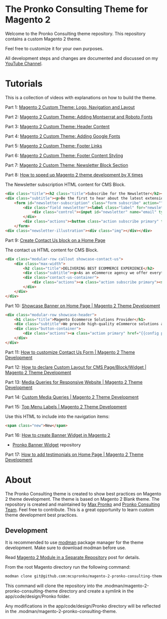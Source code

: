 # The Pronko Consulting Theme for Magento 2
Welcome to the Pronko Consulting theme repository. This repository contains a custom Magento 2 theme. 

Feel free to customize it for your own purposes.

All development steps and changes are documented and discussed on my [YouTube Channel](https://www.youtube.com/maxpronko).

# Tutorials
This is a collection of videos with explanations on how to build the theme.

Part 1: [Magento 2 Custom Theme: Logo, Navigation and Layout](https://www.youtube.com/watch?v=zdjSvVUYMJo)

Part 2: [Magento 2 Custom Theme: Adding Montserrat and Roboto Fonts](https://youtu.be/dxpfw0cJ-P0)

Part 3: [Magento 2 Custom Theme: Header Content](https://youtu.be/G6qNMIweVlM)

Part 4: [Magento 2 Custom Theme: Adding Google Fonts](https://youtu.be/64JTlq32uPw)

Part 5: [Magento 2 Custom Theme: Footer Links](https://youtu.be/2cXsEcjMQGs)

Part 6: [Magento 2 Custom Theme: Footer Content Styling](https://youtu.be/oGL33ISb1-I)

Part 7: [Magento 2 Custom Theme: Newsletter Block Section](https://www.youtube.com/watch?v=KkXmTnkRYks)

Part 8: [How to speed up Magento 2 theme development by X times](https://www.youtube.com/watch?v=1SOeJN6PcJI)

The Newsletter subscription HTML content for CMS Block.
```html
<div class="title"><h2 class="title">Subscribe for the Newsletter</h2></div>
<div class="subtitle"><p>Be the first to hear about the latest extension releases, special sales and news.</p></div>
    <form id="newsletter-subscription" class="form subscribe" action="" method="post" novalidate="">
        <div class="field newsletter"><label class="label" for="newsletter"><span>Sign Up for Our Newsletter:</span></label>
            <div class="control"><input id="newsletter" name="email" type="email" placeholder="Enter your email" /></div>
        </div>
        <div class="actions"><button class="action subscribe primary" title="Subscribe" type="submit"><span>Subscribe</span> </button></div>
    </form>
<div class="newsletter-illustration"><div class="img"></div></div>
```

Part 9: [Create Contact Us block on a Home Page](https://www.youtube.com/watch?v=hhUwc7tcGTE)

The contact us HTML content for CMS Block.
```html
<div class="modular-row callout showcase-contact-us">
    <div class="max-width">
        <h2 class="title">DELIVERING BEST ECOMMERCE EXPERIENCE</h2>
        <div class="subtitle"><p>As an eCommerce agency we offer everything from first-class development to a consulting that will bring any vision to life</p></div>
        <div class="contact-us-container">
            <div class="actions"><a class="action subscribe primary"><span>Contact Us</span></a></div>
        </div>
    </div>
</div>
```

Part 10: [Showcase Banner on Home Page | Magento 2 Theme Development](https://youtu.be/FVRV_CXVaik)
```html
<div class="modular-row showcase-header">
    <h1 class="title">Magento Ecommerce Solutions Provider</h1>
    <div class="subtitle">We provide high-quality eCommerce solutions and consulting services globally</div>
    <div class="button-container">
        <div class="actions"><a class="action primary" href="{{config path="web/secure/base_url"}}services"><span>Our Services</span></a></div>
    </div>
</div>
```

Part 11: [How to customize Contact Us Form | Magento 2 Theme Development](https://www.youtube.com/watch?v=txtVLgX9adI)   

Part 12: [How to declare Custom Layout for CMS Page/Block/Widget | Magento 2 Theme Development](https://www.youtube.com/watch?v=9RpIRWOQm2Y)   

Part 13: [Media Queries for Responsive Website | Magento 2 Theme Development](https://www.youtube.com/watch?v=vxQUCPoqiDU)

Part 14: [Custom Media Queries | Magento 2 Theme Development](https://youtu.be/3igsEUKRwD4)

Part 15: [Top Menu Labels | Magento 2 Theme Development](https://www.youtube.com/watch?v=HSjEdr9lUso)

Use this HTML to include into the navigation items:
```html
<span class="new">New</span>
```

Part 16: [How to create Banner Widget in Magento 2](https://www.youtube.com/watch?v=LdiuVPXNcQQ)
 - [Pronko Banner Widget](https://github.com/mcspronko/banner-widget) repository
 
Part 17: [How to add testimonials on Home Page | Magento 2 Theme Development](https://www.youtube.com/watch?v=oBpaTSxE5ik)

# About
The Pronko Consulting theme is created to show best practices on Magento 2 theme development. The theme is based on Magento 2 Blank theme.
The repository is created and maintained by [Max Pronko](https://www.maxpronko.com/) and [Pronko Consulting Team](https://www.pronkoconsulting.com). Feel free to contribute. This is a great opportunity to learn custom theme development best practices.

## Development
It is recommended to use [modman](https://github.com/colinmollenhour/modman) package manager for the theme development. Make sure to download modman before use.

Read [Magento 2 Module in a Separate Repository](https://www.maxpronko.com/magento-2-module-in-a-separate-repository/) post for details.

From the root Magento directory run the following command:
```bash
modman clone git@github.com:mcspronko/magento-2-pronko-consulting-theme.git
```

This command will clone the repository into the .modman/magento-2-pronko-consulting-theme directory and create a symlink in the app/code/design/Pronko folder.

Any modifications in the app/code/design/Pronko directory will be reflected in the .modman/magento-2-pronko-consulting-theme.
